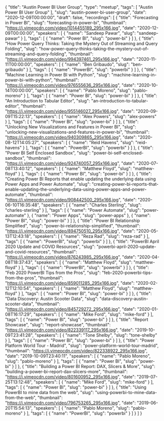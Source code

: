 {
  "title": "Austin Power BI User Group",
  "type": "meetup",
  "tags": [
    "Austin Power BI User Group"
  ],
  "slug": "austin-power-bi-user-group",
  "date": "2020-12-09T00:00:00",
  "draft": false,
  "recordings": [
    {
      "title": "Forecasting in Power BI",
      "slug": "forecasting-in-power-bi",
      "thumbnail": "https://i.vimeocdn.com/video/1014455189_295x166.jpg",
      "date": "2020-12-09T00:00:00",
      "speakers": [
        {
          "name": "Sandeep Pawar",
          "slug": "sandeep-pawar"
        }
      ],
      "tags": [
        {
          "name": "Power BI",
          "slug": "power-bi"
        }
      ]
    },
    {
      "title": "How Power Query Thinks: Taking the Mystery Out of Streaming and Query Folding",
      "slug": "how-power-query-thinks-taking-the-mystery-out-of-streaming-and-query-folding",
      "thumbnail": "https://i.vimeocdn.com/video/994397461_295x166.jpg",
      "date": "2020-11-11T00:00:00",
      "speakers": [
        {
          "name": "Ben Gribaudo",
          "slug": "ben-gribaudo"
        }
      ],
      "tags": [
        {
          "name": "PowerBI",
          "slug": "powerbi"
        }
      ]
    },
    {
      "title": "Machine Learning in Power BI with Python",
      "slug": "machine-learning-in-power-bi-with-python",
      "thumbnail": "https://i.vimeocdn.com/video/976555636_295x166.jpg",
      "date": "2020-10-14T00:00:00",
      "speakers": [
        {
          "name": "Pablo Moreno",
          "slug": "pablo-moreno"
        }
      ],
      "tags": [
        {
          "name": "Power BI",
          "slug": "power-bi"
        }
      ]
    },
    {
      "title": "An Introduction to Tabular Editor",
      "slug": "an-introduction-to-tabular-editor",
      "thumbnail": "https://i.vimeocdn.com/video/955146027_295x166.jpg",
      "date": "2020-09-09T15:22:13",
      "speakers": [
        {
          "name": "Alex Powers",
          "slug": "alex-powers"
        }
      ],
      "tags": [
        {
          "name": "Power BI",
          "slug": "power-bi"
        }
      ]
    },
    {
      "title": "Unlocking New Visualizations and Features in Power BI",
      "slug": "unlocking-new-visualizations-and-features-in-power-bi",
      "thumbnail": "https://i.vimeocdn.com/video/940309865_295x166.jpg",
      "date": "2020-08-12T14:05:27",
      "speakers": [
        {
          "name": "Reid Havens",
          "slug": "reid-havens"
        }
      ],
      "tags": [
        {
          "name": "PowerBI",
          "slug": "powerbi"
        }
      ]
    },
    {
      "title": "Power BI Self Enclosed Sandbox",
      "slug": "power-bi-self-enclosed-sandbox",
      "thumbnail": "https://i.vimeocdn.com/video/924740057_295x166.jpg",
      "date": "2020-07-08T13:40:12",
      "speakers": [
        {
          "name": "Matthew Floyd",
          "slug": "matthew-floyd"
        }
      ],
      "tags": [
        {
          "name": "Power BI",
          "slug": "power-bi"
        }
      ]
    },
    {
      "title": "Creating Power BI Reports that enable updating the underlying data using Power Apps and Power Automate",
      "slug": "creating-power-bi-reports-that-enable-updating-the-underlying-data-using-power-apps-and-power-automate",
      "thumbnail": "https://i.vimeocdn.com/video/908442500_295x166.jpg",
      "date": "2020-06-10T16:35:48",
      "speakers": [
        {
          "name": "Charles Sterling",
          "slug": "charles-sterling"
        }
      ],
      "tags": [
        {
          "name": "Power Automate",
          "slug": "power-automate"
        },
        {
          "name": "Power Apps",
          "slug": "power-apps"
        },
        {
          "name": "Power BI",
          "slug": "power-bi"
        }
      ]
    },
    {
      "title": "Power BI Relationship Simplified",
      "slug": "power-bi-relationship-simplified",
      "thumbnail": "https://i.vimeocdn.com/video/894750510_295x166.jpg",
      "date": "2020-05-13T12:43:18",
      "speakers": [
        {
          "name": "Reza Rad",
          "slug": "reza-rad"
        }
      ],
      "tags": [
        {
          "name": "PowerBI",
          "slug": "powerbi"
        }
      ]
    },
    {
      "title": "PowerBI April 2020 Update and COVID Resources",
      "slug": "powerbi-april-2020-update-and-covid-resources",
      "thumbnail": "https://i.vimeocdn.com/video/876243985_295x166.jpg",
      "date": "2020-04-08T18:37:43",
      "speakers": [
        {
          "name": "Matthew Floyd",
          "slug": "matthew-floyd"
        }
      ],
      "tags": [
        {
          "name": "PowerBI",
          "slug": "powerbi"
        }
      ]
    },
    {
      "title": "Feb 2020 PowerBI Tips from the Pros",
      "slug": "feb-2020-powerbi-tips-from-the-pros",
      "thumbnail": "https://i.vimeocdn.com/video/859011285_295x166.jpg",
      "date": "2020-02-12T12:10:54",
      "speakers": [
        {
          "name": "Matthew Floyd",
          "slug": "matthew-floyd"
        }
      ],
      "tags": [
        {
          "name": "Power BI",
          "slug": "power-bi"
        }
      ]
    },
    {
      "title": "Data Discovery: Austin Scooter Data",
      "slug": "data-discovery-austin-scooter-data",
      "thumbnail": "https://i.vimeocdn.com/video/845729272_295x166.jpg",
      "date": "2020-01-08T16:17:29",
      "speakers": [
        {
          "name": "Mike Ford",
          "slug": "mike-ford"
        }
      ],
      "tags": [
        {
          "name": "Power BI",
          "slug": "power-bi"
        }
      ]
    },
    {
      "title": "Report Showcase",
      "slug": "report-showcase",
      "thumbnail": "https://i.vimeocdn.com/video/822339117_295x166.jpg",
      "date": "2019-10-09T23:41:28",
      "speakers": [
        {
          "name": "Tone Shelby",
          "slug": "tone-shelby"
        }
      ],
      "tags": [
        {
          "name": "Power BI",
          "slug": "power-bi"
        }
      ]
    },
    {
      "title": "Power Platform World Tour - Madrid",
      "slug": "power-platform-world-tour-madrid",
      "thumbnail": "https://i.vimeocdn.com/video/822338922_295x166.jpg",
      "date": "2019-10-09T23:40:11",
      "speakers": [
        {
          "name": "Pablo Moreno",
          "slug": "pablo-moreno"
        }
      ],
      "tags": [
        {
          "name": "Power BI",
          "slug": "power-bi"
        }
      ]
    },
    {
      "title": "Building a Power BI Report: DAX, Slicers & More",
      "slug": "building-a-power-bi-report-dax-slicers-more",
      "thumbnail": "https://i.vimeocdn.com/video/801600952_295x166.jpg",
      "date": "2019-07-25T13:12:48",
      "speakers": [
        {
          "name": "Mike Ford",
          "slug": "mike-ford"
        }
      ],
      "tags": [
        {
          "name": "Power BI",
          "slug": "power-bi"
        }
      ]
    },
    {
      "title": "Using PowerBI to mine data from the web",
      "slug": "using-powerbi-to-mine-data-from-the-web",
      "thumbnail": "https://i.vimeocdn.com/video/796753265_295x166.jpg",
      "date": "2019-06-20T15:54:13",
      "speakers": [
        {
          "name": "Pablo Moreno",
          "slug": "pablo-moreno"
        }
      ],
      "tags": [
        {
          "name": "PowerBI",
          "slug": "powerbi"
        }
      ]
    }
  ]
}